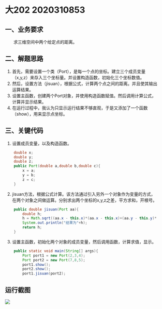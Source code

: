 # 大202 2020310853
## 一、业务要求
&emsp;&emsp;求三维空间中两个给定点的距离。
## 二、解题思路
1. 首先，需要设置一个类（Port），是每一个点的坐标。建立三个成员变量（x,y,z）来存入三个坐标量。并设置构造函数，初始化三个坐标数值。
2. 然后，设置方法（jisuan），根据公式，计算两个点之间的距离。并且使其输出运算结果。
3. 设置主函数，创建两个Port对象，并使用构造函数赋值。然后调用计算公式，计算并显示结果。
4. 在运行过程中，我认为只显示运行结果不够直观，于是又添加了一个函数（show），用来显示点坐标。
## 三、关键代码
1. 设置成员变量，以及构造函数。
```java
    double x;
    double y;
    double z;
    public Port(double a,double b,double c){
        x = a;
        y = b;
        z = c;
    }
```
2. jisuan方法，根据公式计算。该方法通过引入另外一个对象作为变量的方式，在两个对象之间做运算。分别求出两个坐标的x,y,z之差，平方求和，开根号。
```java
    public double jisuan(Port aa){
        double h;
        h = Math.sqrt((aa.x - this.x)*(aa.x - this.x)+(aa.y - this.y)*(aa.y - this.y)+(aa.z - this.z)*(aa.z - this.z));
        System.out.println("结果为"+h);
        return h;
    }
```
3. 设置主函数，初始化两个对象的成员变量，然后调用函数，计算求值，显示。
```java
    public static void main(String[] args){
        Port port1 = new Port(2,3,4);
        Port port2 = new Port(7,8,5);
        port1.show();
        port2.show();
        port1.jisuan(port2);
```
## 运行截图

![](D:\Java\Homework1018\img.jpg)